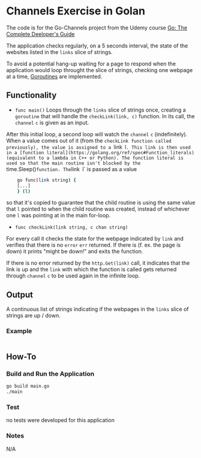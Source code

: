 # Channels Exercise in Golan

The code is for the Go-Channels project from the Udemy course [Go: The Complete Deeloper's Guide](https://www.udemy.com/course/go-the-complete-developers-guide/)

The application checks regularly, on a 5 seconds interval, the state of the websites listed in the `links` slice of strings.

To avoid a potential hang-up waiting for a page to respond when the application would loop throught the slice of strings, checking one webpage at a time, [Goroutines](https://tour.golang.org/concurrency/1) are implemented.

## Functionality

- `func main()`
Loops through the `links` slice of strings once, creating a `goroutine` that will handle the `checkLink(link, c)` function. In its call, the `channel` `c` is given as an input.

After this initial loop, a second loop will watch the `channel` `c` (indefinitely). When a value comes out of it (from the `checkLink function called previously), the value is assigned to a `link` `l`. This link is then used in a [function literal](https://golang.org/ref/spec#Function_literals) (equivalent to a lambda in C++ or Python). The function literal is used so that the main routine isn't blocked by the `time.Sleep()` function.
The `link` `l` is passed as a value

```bash
    go func(link string) {
    [...]
    } (l)
```

so that it's copied to guarantee that the child routine is using the same value that `l` pointed to when the child routine was created, instead of whichever one `l` was pointing at in the main for-loop.

- `func checkLink(link string, c chan string)`

For every call it checks the state for the webpage indicated by `link` and verifies that there is no `error` `err` returned. If there is (f. ex. the page is down) it prints "might be down!" and exits the function.

If there is no error returned by the `http.Get(link)` call, it indicates that the link is up and the `link` with which the function is called gets returned through `channel` `c` to be used again in the infinite loop.

## Output

A continuous list of strings indicating if the webpages in the `links` slice of strings are up / down.

### Example

```bash

```

## How-To

### Build and Run the Application

```bash
go build main.go
./main
```

### Test

no tests were developed for this application

### Notes

N/A
